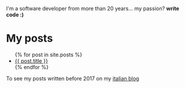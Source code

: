 ---
---

I'm a software developer from more than 20 years... my passion? **write code :)**

# My posts

<ul>
  {% for post in site.posts %}
    <li>
      <a href="{{ post.url }}">{{ post.title }}</a>
    </li>
  {% endfor %}
</ul>

To see my posts written before 2017 on my <a href="http://blogs.ugidotnet.org/mb" target="_blank">italian blog</a>
